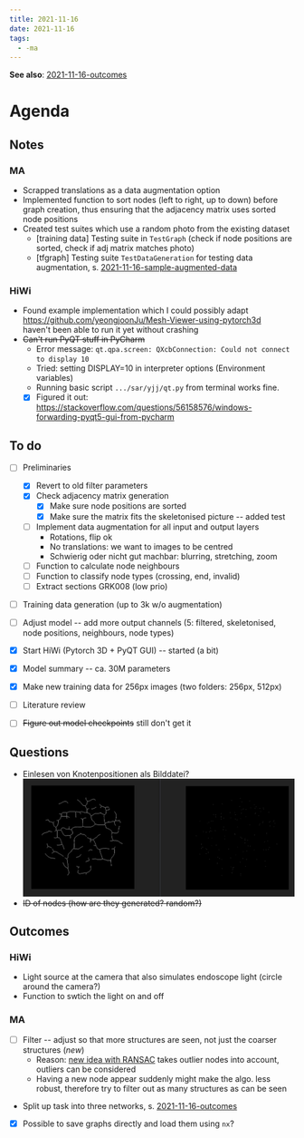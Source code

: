 ```yaml
---
title: 2021-11-16
date: 2021-11-16
tags:
  - -ma
---
```


**See also**: [2021-11-16-outcomes](private/2021-11-16-outcomes.md)

# Agenda


## Notes
### MA
* Scrapped translations as a data augmentation option
* Implemented function to sort nodes (left to right, up to down) before graph creation, thus ensuring that the adjacency matrix uses sorted node positions
* Created test suites which use a random photo from the existing dataset
	* [training data] Testing suite in `TestGraph` (check if node positions are sorted, check if adj matrix matches photo)
	* [tfgraph] Testing suite `TestDataGeneration` for testing data augmentation, s. [2021-11-16-sample-augmented-data](unlisted/minutes/2021-11-16-sample-augmented-data.md)

### HiWi
* Found example implementation which I could possibly adapt  
	https://github.com/yeongjoonJu/Mesh-Viewer-using-pytorch3d  
	haven't been able to run it yet without crashing
* ~~Can't run PyQT stuff in PyCharm~~
	* Error message:
		``qt.qpa.screen: QXcbConnection: Could not connect to display 10``
	* Tried: setting DISPLAY=10 in interpreter options (Environment variables)
	* Running basic script `.../sar/yjj/qt.py` from terminal works fine.
	* [x] Figured it out: https://stackoverflow.com/questions/56158576/windows-forwarding-pyqt5-gui-from-pycharm

## To do
* [ ] Preliminaries
	* [x] Revert to old filter parameters
	* [x] Check adjacency matrix generation
		* [x] Make sure node positions are sorted
		* [x] Make sure the matrix fits the skeletonised picture -- added test
	* [ ] Implement data augmentation for all input and output layers
		* Rotations, flip ok
		* No translations: we want to images to be centred
		* Schwierig oder nicht gut machbar: blurring, stretching, zoom
	* [ ] Function to calculate node neighbours
	* [ ] Function to classify node types (crossing, end, invalid)
	* [ ] Extract sections GRK008 (low prio)
* [ ] Training data generation (up to 3k w/o augmentation)
* [ ] Adjust model -- add more output channels (5: filtered, skeletonised, node positions, neighbours, node types)
* [x] Start HiWi (Pytorch 3D + PyQT GUI) -- started (a bit)
* [x] Model summary -- ca. 30M parameters 
* [x] Make new training data for 256px images (two folders: 256px, 512px)
* [ ] Literature review
* [ ] ~~Figure out model checkpoints~~ still don't get it


## Questions
* Einlesen von Knotenpositionen als Bilddatei?  
	![](/_img/2021-11-16-skeleton-and-node-pos.png)
* ~~ID of nodes (how are they generated? random?)~~


## Outcomes
### HiWi
* Light source at the camera that also simulates endoscope light (circle around the camera?)
* Function to swtich the light on and off

### MA
* [ ] Filter -- adjust so that more structures are seen, not just the coarser structures (*new*)
	* Reason: [new idea with RANSAC](private/2021-11-16-graph-loop-closing.md) takes outlier nodes into account, outliers can be considered
	* Having a new node appear suddenly might make the algo. less robust, therefore try to filter out as many structures as can be seen
* Split up task into three networks, s. [2021-11-16-outcomes](private/2021-11-16-outcomes.md)
* [x] Possible to save graphs directly and load them using `nx`?